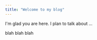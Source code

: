 ```yaml
---
title: "Welcome to my blog"
---
```


I'm glad you are here. I plan to talk about ...

blah blah blah
